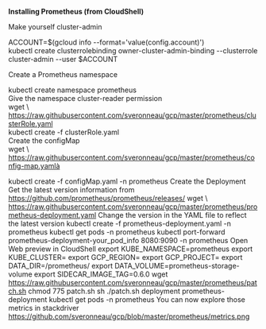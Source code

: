 <b>Installing Prometheus (from CloudShell)</b>

Make yourself cluster-admin

ACCOUNT=$(gcloud info --format='value(config.account)')<br>
kubectl create clusterrolebinding owner-cluster-admin-binding --clusterrole cluster-admin --user $ACCOUNT

Create a Prometheus namespace

kubectl create namespace prometheus<br>
Give the namespace cluster-reader permission<br>
wget \ https://raw.githubusercontent.com/sveronneau/gcp/master/prometheus/clusterRole.yaml <br>
kubectl create -f clusterRole.yaml<br>
Create the configMap<br>
wget \ https://raw.githubusercontent.com/sveronneau/gcp/master/prometheus/config-map.yamlà


kubectl create -f configMap.yaml -n prometheus
Create the Deployment
Get the latest version information from https://github.com/prometheus/prometheus/releases/ 
wget \ https://raw.githubusercontent.com/sveronneau/gcp/master/prometheus/prometheus-deployment.yaml
Change the version in the YAML file to reflect the latest version
kubectl create -f prometheus-deployment.yaml -n prometheus
kubectl get pods -n prometheus
kubectl port-forward prometheus-deployment-your_pod_info 8080:9090 -n prometheus
Open Web preview in CloudShell
export KUBE_NAMESPACE=prometheus
export KUBE_CLUSTER=<my cluster-name>
export GCP_REGION=<my region>
export GCP_PROJECT=<my project ID>
export DATA_DIR=/prometheus/
export DATA_VOLUME=prometheus-storage-volume
export SIDECAR_IMAGE_TAG=0.6.0
wget https://raw.githubusercontent.com/sveronneau/gcp/master/prometheus/patch.sh
chmod 775 patch.sh
sh ./patch.sh deployment prometheus-deployment
kubectl get pods -n prometheus
You can now explore those metrics in stackdriver
https://github.com/sveronneau/gcp/blob/master/prometheus/metrics.png
